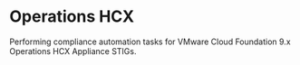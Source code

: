 # Operations HCX
Performing compliance automation tasks for VMware Cloud Foundation 9.x Operations HCX Appliance STIGs.